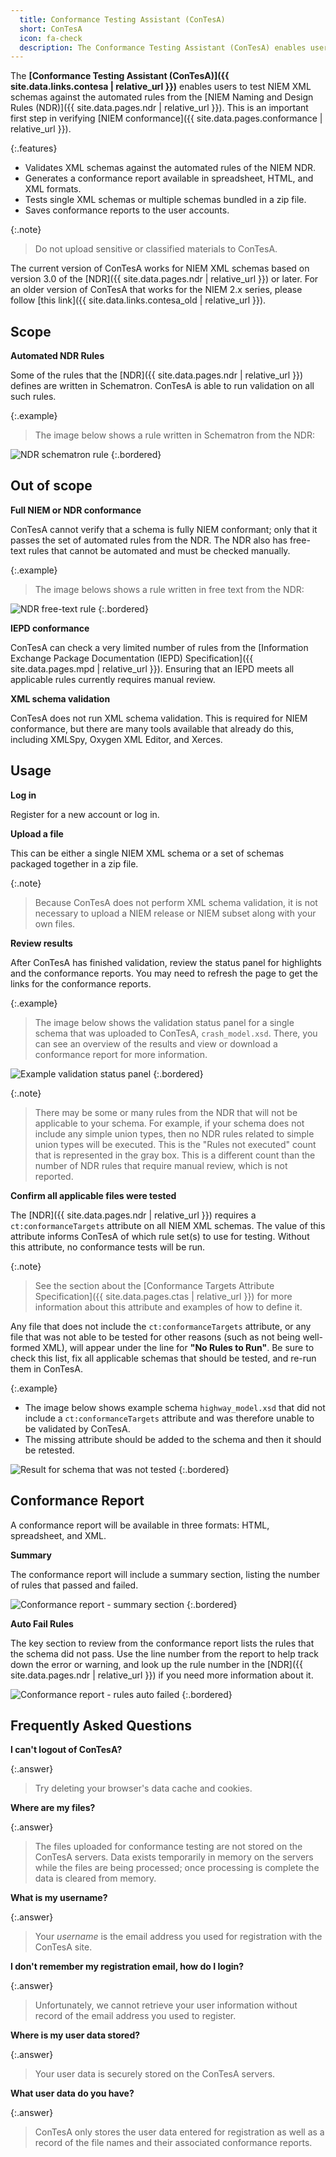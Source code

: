 ```yaml
---
  title: Conformance Testing Assistant (ConTesA)
  short: ConTesA
  icon: fa-check
  description: The Conformance Testing Assistant (ConTesA) enables users to test NIEM XML schemas against the automated rules from the NIEM Naming and Design Rules (NDR).
---
```


The **[Conformance Testing Assistant (ConTesA)]({{ site.data.links.contesa | relative_url }})** enables users to test NIEM XML schemas against the automated rules from the [NIEM Naming and Design Rules (NDR)]({{ site.data.pages.ndr | relative_url }}).  This is an important first step in verifying [NIEM conformance]({{ site.data.pages.conformance | relative_url }}).

{:.features}
- Validates XML schemas against the automated rules of the NIEM NDR.
- Generates a conformance report available in spreadsheet, HTML, and XML formats.
- Tests single XML schemas or multiple schemas bundled in a zip file.
- Saves conformance reports to the user accounts.

{:.note}
> Do not upload sensitive or classified materials to ConTesA.

<!--more-->

The current version of ConTesA works for NIEM XML schemas based on version 3.0 of the [NDR]({{ site.data.pages.ndr | relative_url }}) or later.  For an older version of ConTesA that works for the NIEM 2.x series, please follow [this link]({{ site.data.links.contesa_old | relative_url }}).

## Scope

**Automated NDR Rules**

Some of the rules that the [NDR]({{ site.data.pages.ndr | relative_url }}) defines are written in Schematron.  ConTesA is able to run validation on all such rules.

{:.example}
> The image below shows a rule written in Schematron from the NDR:

![NDR schematron rule](assets/rule-schematron.png)
{:.bordered}

## Out of scope

**Full NIEM or NDR conformance**

ConTesA cannot verify that a schema is fully NIEM conformant; only that it passes the set of automated rules from the NDR.  The NDR also has free-text rules that cannot be automated and must be checked manually.

{:.example}
> The image belows shows a rule written in free text from the NDR:

![NDR free-text rule](assets/rule-text.png)
{:.bordered}

**IEPD conformance**

ConTesA can check a very limited number of rules from the [Information Exchange Package Documentation (IEPD) Specification]({{ site.data.pages.mpd | relative_url }}).  Ensuring that an IEPD meets all applicable rules currently requires manual review.

**XML schema validation**

ConTesA does not run XML schema validation.  This is required for NIEM conformance, but there are many tools available that already do this, including XMLSpy, Oxygen XML Editor, and Xerces.

## Usage

**Log in**

Register for a new account or log in.

**Upload a file**

This can be either a single NIEM XML schema or a set of schemas packaged together in a zip file.

{:.note}
> Because ConTesA does not perform XML schema validation, it is not necessary to upload a NIEM release or NIEM subset along with your own files.

**Review results**

After ConTesA has finished validation, review the status panel for highlights and the conformance reports.  You may need to refresh the page to get the links for the conformance reports.

{:.example}
> The image below shows the validation status panel for a single schema that was uploaded to ConTesA, `crash_model.xsd`.  There, you can see an overview of the results and view or download a conformance report for more information.

![Example validation status panel](assets/validation-status-callouts.png)
{:.bordered}

{:.note}
> There may be some or many rules from the NDR that will not be applicable to your schema.  For example, if your schema does not include any simple union types, then no NDR rules related to simple union types will be executed.  This is the "Rules not executed" count that is represented in the gray box.  This is a different count than the number of NDR rules that require manual review, which is not reported.

**Confirm all applicable files were tested**

The [NDR]({{ site.data.pages.ndr | relative_url }}) requires a `ct:conformanceTargets` attribute on all NIEM XML schemas.  The value of this attribute informs ConTesA of which rule set(s) to use for testing.  Without this attribute, no conformance tests will be run.

{:.note}
> See the section about the [Conformance Targets Attribute Specification]({{ site.data.pages.ctas | relative_url }}) for more information about this attribute and examples of how to define it.

Any file that does not include the `ct:conformanceTargets` attribute, or any file that was not able to be tested for other reasons (such as not being well-formed XML), will appear under the line for **"No Rules to Run"**.  Be sure to check this list, fix all applicable schemas that should be tested, and re-run them in ConTesA.

{:.example}
- The image below shows example schema `highway_model.xsd` that did not include a `ct:conformanceTargets` attribute and was therefore unable to be validated by ConTesA.
- The missing attribute should be added to the schema and then it should be retested.

![Result for schema that was not tested](assets/validation-none.png)
{:.bordered}

## Conformance Report

A conformance report will be available in three formats: HTML, spreadsheet, and XML.

**Summary**

The conformance report will include a summary section, listing the number of rules that passed and failed.

![Conformance report - summary section](assets/report-summary.png)
{:.bordered}

**Auto Fail Rules**

The key section to review from the conformance report lists the rules that the schema did not pass.  Use the line number from the report to help track down the error or warning, and look up the rule number in the [NDR]({{ site.data.pages.ndr | relative_url }}) if you need more information about it.

![Conformance report - rules auto failed](assets/report-errors.png)
{:.bordered}

## Frequently Asked Questions

**I can't logout of ConTesA?**

{:.answer}
> Try deleting your browser's data cache and cookies.

**Where are my files?**

{:.answer}
> The files uploaded for conformance testing are not stored on the ConTesA servers. Data exists temporarily in memory on the servers while the files are being processed; once processing is complete the data is cleared from memory.

**What is my username?**

{:.answer}
> Your *username* is the email address you used for registration with the ConTesA site.

**I don't remember my registration email, how do I login?**

{:.answer}
> Unfortunately, we cannot retrieve your user information without record of the email address you used to register.

**Where is my user data stored?**

{:.answer}
> Your user data is securely stored on the ConTesA servers.

**What user data do you have?**

{:.answer}
> ConTesA only stores the user data entered for registration as well as a record of the file names and their associated conformance reports.
